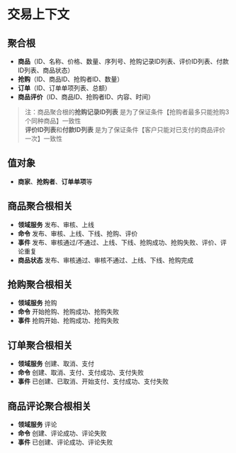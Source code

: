 # 交易上下文

## 聚合根
- **商品**（ID、名称、价格、数量、序列号、抢购记录ID列表、评价ID列表、付款ID列表、商品状态）
- **抢购**（ID、商品ID、抢购者ID、数量）
- **订单**（ID、订单单项列表、总额）
- **商品评价**（ID、商品ID、抢购者ID、内容、时间）

> 注：商品聚合根的**抢购记录ID列表** 是为了保证条件【抢购者最多只能抢购3个同种商品】一致性</br>
> **评价ID列表**和**付款ID列表** 是为了保证条件【客户只能对已支付的商品评价一次】一致性

## 值对象
- **商家**、**抢购者**、**订单单项**等

## 商品聚合根相关
- **领域服务** 发布、审核、上线
- **命令** 发布、审核、上线、下线、抢购、评价
- **事件** 发布、审核通过/不通过、上线、下线、抢购成功、抢购失败、评价、评论重复
- **商品状态** 发布、审核通过、审核不通过、上线、下线、抢购完成

## 抢购聚合根相关
- **领域服务** 抢购
- **命令** 开始抢购、抢购成功、抢购失败
- **事件** 抢购开始、抢购成功、抢购失败
    
## 订单聚合根相关
- **领域服务** 创建、取消、支付
- **命令** 创建、取消、支付、支付成功、支付失败
- **事件** 已创建、已取消、开始支付、支付成功、支付失败
    
## 商品评论聚合根相关
- **领域服务** 评论
- **命令** 创建、评论成功、评论失败
- **事件** 已创建、评论成功、评论失败

